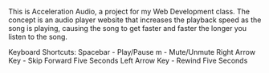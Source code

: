 This is Acceleration Audio, a project for my Web Development class. The concept is an audio player website that increases the playback speed as the song is playing, causing the song to get faster and faster the longer you listen to the song.

Keyboard Shortcuts:
  Spacebar - Play/Pause
  m - Mute/Unmute
  Right Arrow Key - Skip Forward Five Seconds
  Left Arrow Key - Rewind Five Seconds
